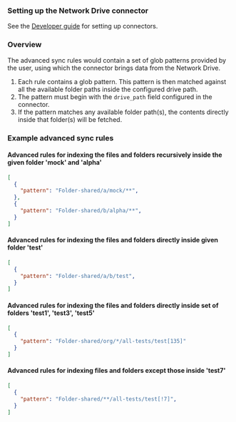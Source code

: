 ### Setting up the Network Drive connector

See the [Developer guide](../../docs/DEVELOPING.md) for setting up connectors.

### Overview

The advanced sync rules would contain a set of glob patterns provided by the user, using which the connector brings data from the Network Drive.

1. Each rule contains a glob pattern. This pattern is then matched against all the available folder paths inside the configured drive path.
2. The pattern must begin with the `drive_path` field configured in the connector.
2. If the pattern matches any available folder path(s), the contents directly inside that folder(s) will be fetched.


### Example advanced sync rules

#### Advanced rules for indexing the files and folders recursively inside the given folder 'mock' and 'alpha'

```json
[
  {
    "pattern": "Folder-shared/a/mock/**",
  },
  {
    "pattern": "Folder-shared/b/alpha/**",
  }
]
```

#### Advanced rules for indexing the files and folders directly inside given folder 'test'

```json
[
  {
    "pattern": "Folder-shared/a/b/test",
  }
]
```

#### Advanced rules for indexing the files and folders directly inside set of folders 'test1', 'test3', 'test5' 

```json
[
  {
    "pattern": "Folder-shared/org/*/all-tests/test[135]"
  }
]
```

#### Advanced rules for indexing files and folders except those inside 'test7'

```json
[
  {
    "pattern": "Folder-shared/**/all-tests/test[!7]",
  }
]
```
